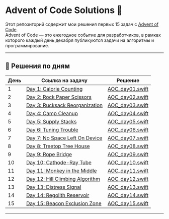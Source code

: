 # Advent of Code Solutions 🎄

Этот репозиторий содержит мои решения первых 15 задач с [Advent of Code](https://adventofcode.com/).  
Advent of Code — это ежегодное событие для разработчиков, в рамках которого каждый день декабря публикуются задачи на алгоритмы и программирование.

---

## 📅 Решения по дням

| День  | Ссылка на задачу                          | Решение                     |
|-------|------------------------------------------|-----------------------------|
| 1     | [Day 1: Calorie Counting](https://adventofcode.com/2024/day/1)  | [AOC_day01.swift](./AOC_day01.swift) |
| 2     | [Day 2: Rock Paper Scissors](https://adventofcode.com/2024/day/2)  | [AOC_day02.swift](./AOC_day02.swift) |
| 3     | [Day 3: Rucksack Reorganization](https://adventofcode.com/2024/day/3)  | [AOC_day03.swift](./AOC_day03.swift) |
| 4     | [Day 4: Camp Cleanup](https://adventofcode.com/2024/day/4)  | [AOC_day04.swift](./AOC_day04.swift) |
| 5     | [Day 5: Supply Stacks](https://adventofcode.com/2024/day/5)  | [AOC_day05.swift](./AOC_day05.swift) |
| 6     | [Day 6: Tuning Trouble](https://adventofcode.com/2024/day/6)  | [AOC_day06.swift](./AOC_day06.swift) |
| 7     | [Day 7: No Space Left On Device](https://adventofcode.com/2024/day/7)  | [AOC_day07.swift](./AOC_day07.swift) |
| 8     | [Day 8: Treetop Tree House](https://adventofcode.com/2024/day/8)  | [AOC_day08.swift](./AOC_day08.swift) |
| 9     | [Day 9: Rope Bridge](https://adventofcode.com/2024/day/9)  | [AOC_day09.swift](./AOC_day09.swift) |
| 10    | [Day 10: Cathode-Ray Tube](https://adventofcode.com/2024/day/10)  | [AOC_day10.swift](./AOC_day10.swift) |
| 11    | [Day 11: Monkey in the Middle](https://adventofcode.com/2024/day/11)  | [AOC_day11.swift](./AOC_day11.swift) |
| 12    | [Day 12: Hill Climbing Algorithm](https://adventofcode.com/2024/day/12)  | [AOC_day12.swift](./AOC_day12.swift) |
| 13    | [Day 13: Distress Signal](https://adventofcode.com/2024/day/13)  | [AOC_day13.swift](./AOC_day13.swift) |
| 14    | [Day 14: Regolith Reservoir](https://adventofcode.com/2024/day/14)  | [AOC_day14.swift](./AOC_day14.swift) |
| 15    | [Day 15: Beacon Exclusion Zone](https://adventofcode.com/2024/day/15)  | [AOC_day15.swift](./AOC_day15.swift) |

---
